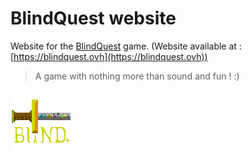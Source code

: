 BlindQuest website
==================

Website for the [BlindQuest](https://github.com/guydunigo/BlindQuest) game.
(Website available at : [https://blindquest.ovh](https://blindquest.ovh))


> A game with nothing more than sound and fun ! :)

![BlindQuest](https://github.com/guydunigo/BlindQuest/blob/master/divers/logo/logo.png)
